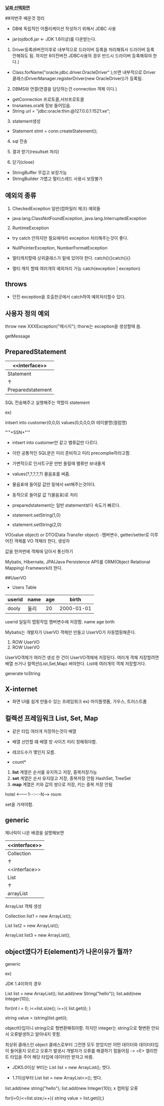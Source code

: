 ﻿**[날짜 선택화면](../README.md)**

##저번주 배운것 정리

- DB에 독립적인 어플리케이션 작성하기 위해서 JDBC 사용

- jar(ojdbc6.jar <- JDK 1.6이상)를 다운받는다.



1. Driver등록(6버전이후로 내부적으로 드라이버 등록을 처리해줘서 드라이버 등록 안해줘도 됨. 하지만 6이전버전 JDBC사용의 경우 반드시 드라이버 등록해줘야 한다.)

  - Class.forName("oracle.jdbc.driver.OracleDriver“ );쓰면 내부적으로 Driver 클래스(DriverManager.registerDriver(new OracleDriver))가 등록됨.

2. DBMS와 연결(연결을 담당하는건 connection 객체 이다.)
  - getConnection 프로토콜,서브프로토콜
  - tnsnames.ora에 정보 들어있음.
  - String url = "jdbc:oracle:thin:@127.0.0.1:1521:xe";

3. statement생성
  - Statement stmt = conn.createStatement();

4. sql 전송

5. 결과 받기(resultset 처리)

6. 닫기(close)


- StringBuffer 무겁고 보장가능
- StringBuilder 가볍고 멀티스레드 사용시 보장불가


## 예외의 종류

1. CheckedException 일반(컴파일러 체크) 예외들
  - java.lang.ClassNotFoundException, java.lang.InterruptedException


2. RuntimeException
  - try catch 안하지만 필요에따라 exception 처리해주는것이 좋다.
  - NullPointerException, NumberFormatException

- 멀티캐치할때 상위클래스가 밑에 있어야 한다.
catch(){}catch(){} 

- 멀티 캐치 할때 여러개의 예외처리 가능 catch(exception | exception)

## throws

- 던진 exception을 호출한곳에서 catch하여 예외처리할수 있다.

## 사용자 정의 예외
throw new XXXException("메시지");
thorw는 exception을 생성할때 씀.

getMessage

## PreparedStatement


\<\<interface\>\>|
------------------|
Statement|
  ↑|
Preparedstatement|

SQL 전송해주고 실행해주는 역할이 statement

ex)

intsert into customer(0,0,0)
values(0,0,0,0,0)
테이블명(컬럼명)

"'"+SSN+"'" 

- intsert into customer만 같고 밸류값만 다르다.
- 이런 공통적인 SQL문은 미리 준비하고 미리 precomplie하라고함.

- 가변적으로 인서트구문 만번 돌릴때 밸류만 보내줄게
- values(?,?,?,?,?) 물음표를 써줌.
- 물음표에 들어갈 값만 밑에서 set해주는것이다.
- 동적으로 들어갈 값 ?(물음표)로 처리

- preparedstatement는 일반 statement보다 속도가 빠르다.

- statement.setString(1,0)
- statement.setString(2,0)


VO(value object) or DTO(Data Transfer object)
-멤버변수, getter/setter로 이루어진 객체를 VO 객체라 한다, 생성자

값을 한꺼번에 객체에 담아서 통신하기


Mybatis, Hibernate, JPA(Java Persistence API)를 ORM(Object Relational Mapping) Framework라 한다.



##UserVO

- Users Table

userid|name|age|birth
------|----|----|---------
dooly | 둘리 | 20 | 2000-01-01

userid 일일히 맵핑작업 멤버변수에 저장함.
name
age
birth

Mybatis는 개발자가 UserVO 객체만 만들고 UserVO가 자동맵핑해준다.

1. ROW UserVO
2. ROW UserVO

UserVO객체가 여러건 생성
한 건이 UserVO객체에 저장된다.
여러개 객체 저장할려면 배열 쓰거나 컬렉션(List,Set,Map) 써야한다.
List에 여러개의 객체 저장할거다.

generate toString

## X-internet 

- 화면 UI를 쉽게 만들수 있는 프레임워크 ex) 마이플랫폼, 가우스, 트러스트폼

## 컬렉션 프레임워크 List, Set, Map

- 같은 타입 여러개 저장하는것이 배열

- 배열 선언할 떄 배열 방 사이즈 미리 정해줘야함.

- 레코드수가 몇인지 모름.

- count*

1. **list** 계열은 순서를 유지하고 저장, 중복저장가능
2. **set** 계열은 순서 유지않고 저장, 중복저장 안됨 HashSet, TreeSet
3. **map** 계열은 키와 값의 쌍으로 저장, 키는 중복 저장 안됨

hotel <---1--:---N--> room 

set을 가져야함.

## generic

제너릭이 나온 배경을 설명해보면

\<\<interface\>\>|
-----------------|
Collection|
↑|
\<\<interface\>\>|
List|
↑|
arrayList|

ArrayList 객체 생성

Collection list1 = new ArrayList();

List list2 = new ArrayList();

ArrayList list3 = new ArrayList();

## object였다가 E(element)가 나온이유가 뭘까?

<E> generic

ex)

JDK 1.4이하의 경우

List list = new ArrayList();
list.add(new String("hello"));
list.add(new Integer(10));

for(int i = 0; i<=list.size(); i++){ list.get(i); }

string value = (string)list.get(i);

object타입이니 string으로 형변환해줘야함. 하지만 integer는 string으로 형변환 안되서 오류발생하고 알아내지 못함.

최상위 클래스인 object 클래스로부터 그전엔 모두 받았지만 어떤 데이터와 데이터타입이 들어올지 모르고 오류가 발생시 개발자가 오류를 해결하기 힘들어짐 -> \<E\> 엘리먼트 타입을 주어 해당 타입에 데이터만 받자고 바뀜.

- JDK5.0이상 부터는 List<String> list = new ArrayList<String>(); 썻다.

- 1.7이상부터 List<String> list = new ArrayList<>(); 썻다.

list.add(new string("hello");
list.add(new Integer(10)); x 컴파일 오류

for(i=0;i<=list.size;i++){ string value = list.get(i);}

